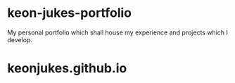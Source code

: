 # keon-jukes-portfolio

My personal portfolio which shall house my experience and projects which I develop.

# keonjukes.github.io
